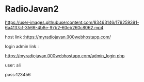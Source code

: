 # RadioJavan2




https://user-images.githubusercontent.com/83463146/179259391-6a4137af-3566-4b8e-97b2-60eb260c8062.mp4





host link :https://myradiojavan.000webhostapp.com/








login admin link : 

https://myradiojavan.000webhostapp.com/admin_login.php


user: ali

pass:123456

